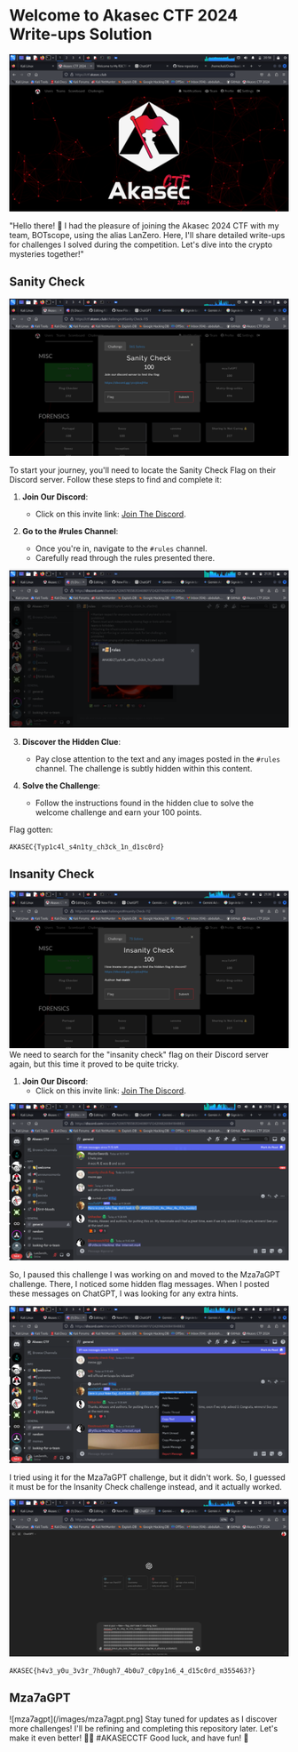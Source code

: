 # Welcome to Akasec CTF 2024 Write-ups Solution

![ctf-landing-page](/images/akasec.png)

"Hello there! 👋 I had the pleasure of joining the Akasec 2024 CTF with my team, BOTscope, using the alias LanZero. Here, I'll share detailed write-ups for challenges I solved during the competition. Let's dive into the crypto mysteries together!"

## Sanity Check
![sanity-check](/images/sanity.png)

To start your journey, you'll need to locate the Sanity Check Flag on their Discord server. Follow these steps to find and complete it:

1. **Join Our Discord**:
   - Click on this invite link: [Join The Discord](https://discord.gg/ycvjdcejMw).

2. **Go to the #rules Channel**:
   - Once you're in, navigate to the `#rules` channel.
   - Carefully read through the rules presented there.

![discord](/images/discord-sanity.png)

3. **Discover the Hidden Clue**:
   - Pay close attention to the text and any images posted in the `#rules` channel. The challenge is subtly hidden within this content.

4. **Solve the Challenge**:
   - Follow the instructions found in the hidden clue to solve the welcome challenge and earn your 100 points.

Flag gotten:
```
AKASEC{Typ1c4l_s4n1ty_ch3ck_1n_d1sc0rd}
```

## Insanity Check
![isanity-check](/images/insanity.png)
We need to search for the "insanity check" flag on their Discord server again, but this time it proved to be quite tricky.
1. **Join Our Discord**:
   - Click on this invite link: [Join The Discord](https://discord.gg/ycvjdcejMw).
  
![isanity-check2](/images/insanity2.png)

So, I paused this challenge I was working on and moved to the Mza7aGPT challenge. There, I noticed some hidden flag messages. When I posted these messages on ChatGPT, I was looking for any extra hints.

![isanity-check3](/images/insanity3.png)

I tried using it for the Mza7aGPT challenge, but it didn't work. So, I guessed it must be for the Insanity Check challenge instead, and it actually worked.


![isanity-check4](/images/insanity4.png)
```
AKASEC{h4v3_y0u_3v3r_7h0ugh7_4b0u7_c0py1n6_4_d15c0rd_m355463?}
```

## Mza7aGPT  
![mza7agpt](/images/mza7agpt.png]
Stay tuned for updates as I discover more challenges! I'll be refining and completing this repository later. Let's make it even better! 🚀✨ #AKASECCTF
Good luck, and have fun! 🎉
